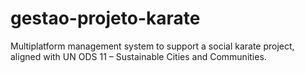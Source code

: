 # gestao-projeto-karate
Multiplatform management system to support a social karate project, aligned with UN ODS 11 – Sustainable Cities and Communities.
